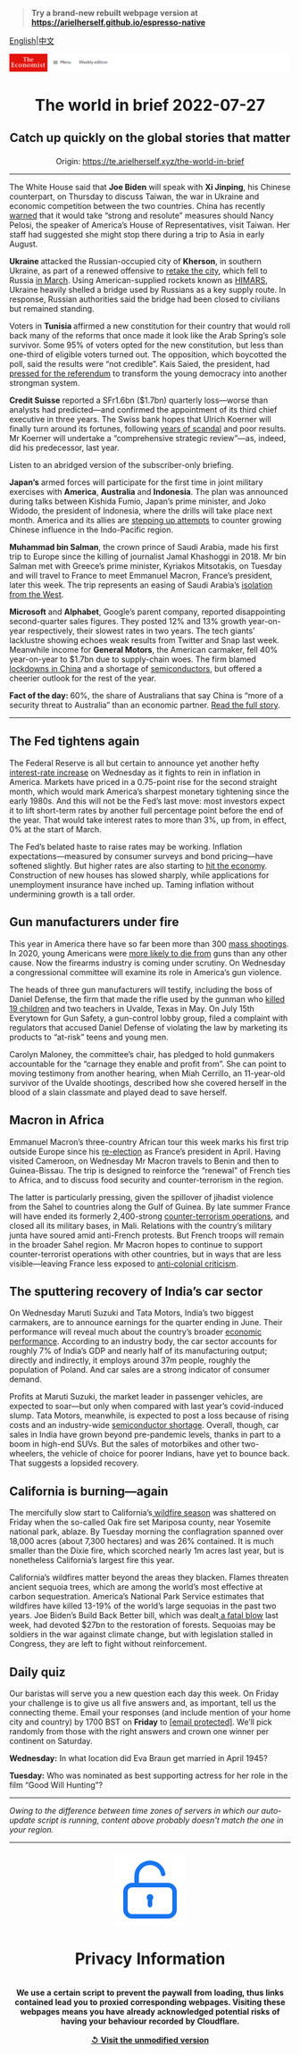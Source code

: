 > **Try a brand-new rebuilt webpage version at https://arielherself.github.io/espresso-native**

[English](https://github.com/arielherself/espresso/blob/main/README.md)|[中文](https://github-com.translate.goog/arielherself/espresso/blob/main/README.md?_x_tr_sl=en&_x_tr_tl=zh-CN&_x_tr_hl=zh-CN&_x_tr_pto=wapp)



![The Economist](menubar.png)

# <p align="center">The world in brief 2022-07-27</p>

## <p align="center">Catch up quickly on the global stories that matter</p>

<p align="center">Origin: <a href="https://te.arielherself.xyz/the-world-in-brief">https://te.arielherself.xyz/the-world-in-brief</a><hr>

The White House said that <strong>Joe Biden</strong> will speak with <strong>Xi Jinping</strong>, his Chinese counterpart, on Thursday to discuss Taiwan, the war in Ukraine and economic competition between the two countries. China has recently [warned](https://te.arielherself.xyz/china/2022/07/21/talk-of-nancy-pelosi-visiting-taiwan-angers-china) that it would take “strong and resolute” measures should Nancy Pelosi, the speaker of America’s House of Representatives, visit Taiwan. Her staff had suggested she might stop there during a trip to Asia in early August.

<strong>Ukraine </strong>attacked the Russian-occupied city of <strong>Kherson</strong>, in southern Ukraine, as part of a renewed offensive to [retake the city](https://te.arielherself.xyz/europe/2022/07/03/ukraine-prepares-a-counter-offensive-to-retake-kherson-province), which fell to Russia [in March](https://te.arielherself.xyz/europe/2022/03/02/a-regional-capital-in-ukraine-falls-to-russia-for-the-first-time). Using American-supplied rockets known as [HIMARS](https://te.arielherself.xyz/europe/2022/07/13/ukraines-new-rockets-are-wreaking-havoc-on-russias-army), Ukraine heavily shelled a bridge used by Russians as a key supply route. In response, Russian authorities said the bridge had been closed to civilians but remained standing.

Voters in <strong>Tunisia </strong>affirmed a new constitution for their country that would roll back many of the reforms that once made it look like the Arab Spring’s sole survivor. Some 95% of voters opted for the new constitution, but less than one-third of eligible voters turned out. The opposition, which boycotted the poll, said the results were “not credible”. Kais Saied, the president, had [pressed for the referendum](https://te.arielherself.xyz/middle-east-and-africa/2022/07/21/tunisias-president-is-pushing-an-ominous-constitution) to transform the young democracy into another strongman system.

<strong>Credit Suisse</strong> reported a SFr1.6bn ($1.7bn) quarterly loss—worse than analysts had predicted—and confirmed the appointment of its third chief executive in three years. The Swiss bank hopes that Ulrich Koerner will finally turn around its fortunes, following [years of scandal](https://te.arielherself.xyz/finance-and-economics/2020/02/07/tidjane-thiam-is-forced-out-of-credit-suisse-after-a-spying-fiasco) and poor results. Mr Koerner will undertake a “comprehensive strategic review”—as, indeed, did his predecessor, last year. 

Listen to an abridged version of the subscriber-only briefing.

<strong>Japan’s</strong> armed forces will participate for the first time in joint military exercises with <strong>America</strong>, <strong>Australia</strong> and <strong>Indonesia</strong>. The plan was announced during talks between Kishida Fumio, Japan’s prime minister, and Joko Widodo, the president of Indonesia, where the drills will take place next month. America and its allies are [stepping up attempts](https://te.arielherself.xyz/united-states/2022/06/16/how-america-tries-to-grapple-with-china-while-confronting-russia) to counter growing Chinese influence in the Indo-Pacific region. 

<strong>Muhammad bin Salman</strong>, the crown prince of Saudi Arabia, made his first trip to Europe since the killing of journalist Jamal Khashoggi in 2018. Mr bin Salman met with Greece’s prime minister, Kyriakos Mitsotakis, on Tuesday and will travel to France to meet Emmanuel Macron, France’s president, later this week. The trip represents an easing of Saudi Arabia’s [isolation from the West](https://te.arielherself.xyz/middle-east-and-africa/2022/07/12/what-does-the-middle-east-offer-america).

<strong>Microsoft</strong> and <strong>Alphabet</strong>, Google’s parent company, reported disappointing second-quarter sales figures. They posted 12% and 13% growth year-on-year respectively, their slowest rates in two years. The tech giants’ lacklustre showing echoes weak results from Twitter and Snap last week. Meanwhile income for <strong>General Motors</strong>, the American carmaker, fell 40% year-on-year to $1.7bn due to supply-chain woes. The firm blamed [lockdowns in China](https://te.arielherself.xyz/china/shanghais-covid-19-lockdown-is-not-even-close-to-over/21809221) and a shortage of [semiconductors](https://te.arielherself.xyz/business/2022/07/10/after-a-turbocharged-boom-are-chipmakers-in-for-a-supersize-bust), but offered a cheerier outlook for the rest of the year.

<strong>Fact of the day: </strong>60%, the share of Australians that say China is “more of a security threat to Australia” than an economic partner. [Read the full story](https://te.arielherself.xyz/asia/2022/07/26/australia-and-china-are-on-speaking-terms-again).

----------

## The Fed tightens again

The Federal Reserve is all but certain to announce yet another hefty [interest-rate increase](https://te.arielherself.xyz/finance-and-economics/2022/07/21/the-fed-put-morphs-into-a-fed-call) on Wednesday as it fights to rein in inflation in America. Markets have priced in a 0.75-point rise for the second straight month, which would mark America’s sharpest monetary tightening since the early 1980s. And this will not be the Fed’s last move: most investors expect it to lift short-term rates by another full percentage point before the end of the year. That would take interest rates to more than 3%, up from, in effect, 0% at the start of March.

The Fed’s belated haste to raise rates may be working. Inflation expectations—measured by consumer surveys and bond pricing—have softened slightly. But higher rates are also starting to [hit the economy](https://te.arielherself.xyz/finance-and-economics/2022/07/24/why-it-is-too-early-to-say-the-world-economy-is-in-recession). Construction of new houses has slowed sharply, while applications for unemployment insurance have inched up. Taming inflation without undermining growth is a tall order.

## Gun manufacturers under fire

This year in America there have so far been more than 300 [mass shootings](https://te.arielherself.xyz/graphic-detail/2022/07/05/another-mass-shooting-in-america). In 2020, young Americans were [more likely to die from](https://te.arielherself.xyz/graphic-detail/2022/05/25/guns-are-the-things-most-likely-to-kill-young-people-in-america) guns than any other cause. Now the firearms industry is coming under scrutiny. On Wednesday a congressional committee will examine its role in America’s gun violence.

The heads of three gun manufacturers will testify, including the boss of Daniel Defense, the firm that made the rifle used by the gunman who [killed 19 children](https://te.arielherself.xyz/united-states/2022/07/21/a-report-sheds-light-on-the-deadliest-school-shooting-in-texass-history) and two teachers in Uvalde, Texas in May. On July 15th Everytown for Gun Safety, a gun-control lobby group, filed a complaint with regulators that accused Daniel Defense of violating the law by marketing its products to “at-risk” teens and young men.

Carolyn Maloney, the committee’s chair, has pledged to hold gunmakers accountable for the “carnage they enable and profit from”. She can point to moving testimony from another hearing, when Miah Cerrillo, an 11-year-old survivor of the Uvalde shootings, described how she covered herself in the blood of a slain classmate and played dead to save herself.

## Macron in Africa

Emmanuel Macron’s three-country African tour this week marks his first trip outside Europe since his [re-election](https://te.arielherself.xyz/europe/2022/04/30/frances-re-elected-president-prepares-for-a-tough-second-term) as France’s president in April. Having visited Cameroon, on Wednesday Mr Macron travels to Benin and then to Guinea-Bissau. The trip is designed to reinforce the “renewal” of French ties to Africa, and to discuss food security and counter-terrorism in the region.

The latter is particularly pressing, given the spillover of jihadist violence from the Sahel to countries along the Gulf of Guinea. By late summer France will have ended its formerly 2,400-strong [counter-terrorism operations](https://te.arielherself.xyz/the-economist-explains/2022/02/14/what-have-french-forces-achieved-in-the-sahel), and closed all its military bases, in Mali. Relations with the country’s military junta have soured amid anti-French protests. But French troops will remain in the broader Sahel region. Mr Macron hopes to continue to support counter-terrorist operations with other countries, but in ways that are less visible—leaving France less exposed to [anti-colonial criticism](https://te.arielherself.xyz/middle-east-and-africa/2021/06/03/france-tries-to-reset-policy-in-africa).

## The sputtering recovery of India’s car sector

On Wednesday Maruti Suzuki and Tata Motors, India’s two biggest carmakers, are to announce earnings for the quarter ending in June. Their performance will reveal much about the country’s broader [economic performance](https://te.arielherself.xyz/leaders/2022/05/13/the-indian-economy-is-being-rewired-the-opportunity-is-immense). According to an industry body, the car sector accounts for roughly 7% of India’s GDP and nearly half of its manufacturing output; directly and indirectly, it employs around 37m people, roughly the population of Poland. And car sales are a strong indicator of consumer demand.

Profits at Maruti Suzuki, the market leader in passenger vehicles, are expected to soar—but only when compared with last year’s covid-induced slump. Tata Motors, meanwhile, is expected to post a loss because of rising costs and an industry-wide [semiconductor shortage](https://te.arielherself.xyz/business/semiconductors-pose-an-unwelcome-roadblock-for-carmakers/21803287). Overall, though, car sales in India have grown beyond pre-pandemic levels, thanks in part to a boom in high-end SUVs. But the sales of motorbikes and other two-wheelers, the vehicle of choice for poorer Indians, have yet to bounce back. That suggests a lopsided recovery.

## California is burning—again

The mercifully slow start to California’s[ wildfire season](https://te.arielherself.xyz/the-economist-reads/2022/07/08/what-to-read-to-understand-the-burning-of-the-american-west) was shattered on Friday when the so-called Oak fire set Mariposa county, near Yosemite national park, ablaze. By Tuesday morning the conflagration spanned over 18,000 acres (about 7,300 hectares) and was 26% contained. It is much smaller than the Dixie fire, which scorched nearly 1m acres last year, but is nonetheless California’s largest fire this year.

California’s wildfires matter beyond the areas they blacken. Flames threaten ancient sequoia trees, which are among the world’s most effective at carbon sequestration. America’s National Park Service estimates that wildfires have killed 13-19% of the world’s large sequoias in the past two years. Joe Biden’s Build Back Better bill, which was dealt[ a fatal blow](https://te.arielherself.xyz/united-states/2022/07/21/american-climate-policy-is-in-tatters) last week, had devoted $27bn to the restoration of forests. Sequoias may be soldiers in the war against climate change, but with legislation stalled in Congress, they are left to fight without reinforcement.

## Daily quiz

Our baristas will serve you a new question each day this week. On Friday your challenge is to give us all five answers and, as important, tell us the connecting theme. Email your responses (and include mention of your home city and country) by 1700 BST on <strong>Friday</strong> to [<span class="__cf_email__" data-cfemail="217054485b645251534452524e6144424e4f4e4c4852550f424e4c">[email&#160;protected]</span>](https://mail.google.com/mail/?view=cm&amp;fs=1&amp;tf=1&amp;to=QuizEspresso@te.arielherself.xyz). We’ll pick randomly from those with the right answers and crown one winner per continent on Saturday.

<strong>Wednesday:</strong> In what location did Eva Braun get married in April 1945?

<strong>Tuesday:</strong> Who was nominated as best supporting actress for her role in the film “Good Will Hunting”?

----------

*Owing to the difference between time zones of servers in which our auto-update script is running, content above probably doesn't match the one in your region.*

|<br><div align="center"><img src="unlock.png" /><h1>Privacy Information</h1></div></br>We use a certain script to prevent the paywall from loading, thus links contained lead you to proxied corresponding webpages. Visiting these webpages means you have already acknowledged potential risks of having your behaviour recorded by Cloudflare.<br><br>[&#x21BA; Visit the unmodified version](README.raw.md)<br><br>|
|-----|
